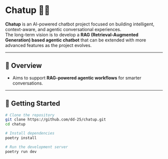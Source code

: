 # Chatup 💬🤖

**Chatup** is an AI-powered chatbot project focused on building intelligent, context-aware, and agentic conversational experiences.  
The long-term vision is to develop a **RAG (Retrieval-Augmented Generation) based agentic chatbot** that can be extended with more advanced features as the project evolves.  

---

## 🌟 Overview
- Aims to support **RAG-powered agentic workflows** for smarter conversations.

---

## 🚀 Getting Started
```bash
# Clone the repository
git clone https://github.com/dd-25/chatup.git
cd chatup

# Install dependencies
poetry install

# Run the development server
poetry run dev
